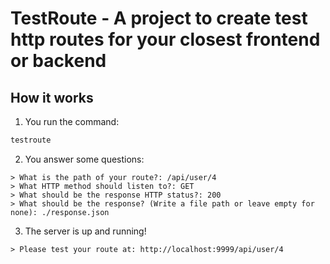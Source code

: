 # TestRoute - A project to create test http routes for your closest frontend or backend

## How it works

1. You run the command:

```sh
testroute
```

2. You answer some questions:

```
> What is the path of your route?: /api/user/4
> What HTTP method should listen to?: GET
> What should be the response HTTP status?: 200
> What should be the response? (Write a file path or leave empty for none): ./response.json
```

3. The server is up and running!

```
> Please test your route at: http://localhost:9999/api/user/4
```
